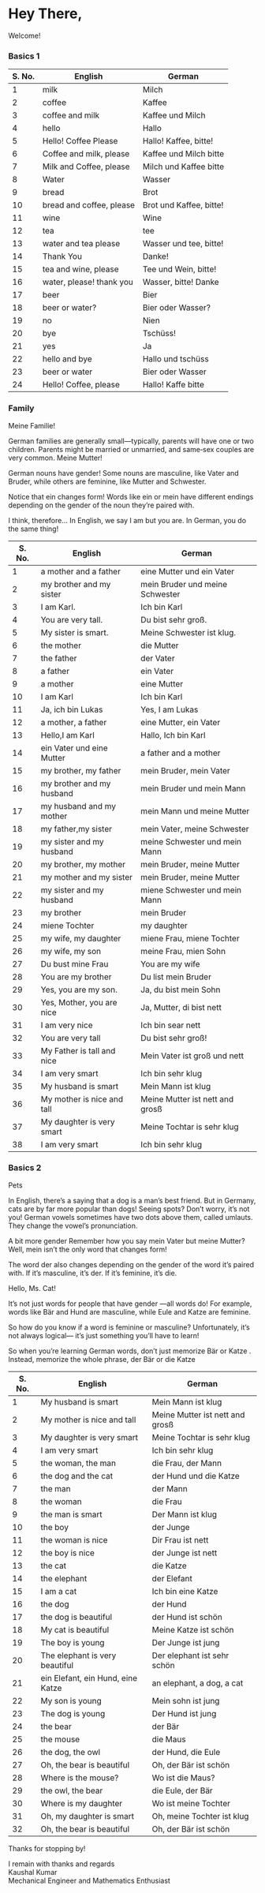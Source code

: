 # Hey There, 

Welcome!

### Basics 1

|S. No.|English                 |German                 |
|------|------------------------|-----------------------|
|1     |milk                    |Milch                  |
|2     |coffee                  |Kaffee                 |
|3     |coffee and milk         |Kaffee und Milch       |
|4     |hello                   |Hallo                  |
|5     |Hello! Coffee Please    |Hallo! Kaffee, bitte!  |
|6     |Coffee and milk, please |Kaffee und Milch bitte |
|7     |Milk and Coffee, please |Milch und Kaffee bitte |
|8     |Water                   |Wasser                 |
|9     |bread                   |Brot                   |
|10    |bread and coffee, please|Brot und Kaffee, bitte!|
|11    |wine                    |Wine                   |
|12    |tea                     |tee                    |
|13    |water and tea please    |Wasser und tee, bitte! |
|14    |Thank You               |Danke!                 |
|15    |tea and wine, please    |Tee und Wein, bitte!   |
|16    |water, please! thank you|Wasser, bitte! Danke   |
|17    |beer                    |Bier                   |
|18    |beer or water?          |Bier oder Wasser?      |
|19    |no                      |Nien                   |
|20    |bye                     |Tschüss!               |
|21    |yes                     |Ja                     |
|22    |hello and bye           |Hallo und tschüss      |
|23    |beer or water           |Bier oder Wasser       |
|24    |Hello! Coffee, please   |Hallo! Kaffe bitte     |


### Family

Meine Familie!

German families are generally small—typically, parents will have one or two children. Parents might be married or unmarried, and same‑sex couples are very common. 
Meine Mutter!

German nouns have gender! Some nouns are masculine, like Vater and  Bruder, while others are feminine, like Mutter and Schwester. 

Notice that ein changes form! Words like ein or mein have different endings depending on the gender of the noun they’re paired with.

I think, therefore...
In English, we say I am but you are. In German, you do the same thing!

|S. No.|English                   |German                         |
|------|--------------------------|-------------------------------|
|1     |a mother and a father     |eine Mutter und ein Vater      |
|2     |my brother and my sister  |mein Bruder und meine Schwester|
|3     |I am Karl.                |Ich bin Karl                   |
|4     |You are very tall.        |Du bist sehr groß.             |
|5     |My sister is smart.       |Meine Schwester ist klug.      |
|6     |the mother                |die Mutter                     |
|7     |the father                |der Vater                      |
|8     |a father                  | ein Vater                     |
|9     |a mother                  |eine Mutter                    |
|10    |I am Karl                 |Ich bin Karl                   |
|11    |Ja, ich bin Lukas         |Yes, I am Lukas                |
|12    |a mother, a father        |eine Mutter, ein Vater         |
|13    |Hello,I am Karl           |Hallo, Ich bin Karl            |
|14    |ein Vater und eine Mutter |a father and a mother          |
|15    |my brother, my father     |mein Bruder, mein Vater        |
|16    |my brother and my husband |mein Bruder und mein Mann      |
|17    |my husband and my mother  |mein Mann und meine Mutter     |
|18    |my father,my sister       |mein Vater, meine Schwester    |
|19    |my sister and my husband  |meine Schwester und mein Mann  |
|20    |my brother, my mother     |mein Bruder, meine Mutter      |
|21    |my mother and my sister   |mein Bruder, meine Mutter      |
|22    |my sister and my husband  |miene Schwester und mein Mann  |
|23    |my brother                |mein Bruder                    |
|24    |miene Tochter             |my daughter                    |
|25    |my wife, my daughter      |miene Frau, miene Tochter      |
|26    |my wife, my son           |meine Frau, mien Sohn          |
|27    |Du bust mine Frau         | You are my wife               |
|28    |You are my brother        |Du list mein Bruder            |
|29    |Yes, you are my son.      |Ja, du bist mein Sohn          |
|30    |Yes, Mother, you are nice |Ja, Mutter, di bist nett       |
|31    |I am very nice            |Ich bin sear nett              |
|32    |You are very tall         |Du bist sehr groß!             |
|33    |My Father is tall and nice|Mein Vater ist groß und nett   |
|34    |I am very smart           |Ich bin sehr klug              |
|35    |My husband is smart       |Mein Mann ist klug             |
|36    |My mother is nice and tall|Meine Mutter ist nett and grosß|
|37    |My daughter is very smart |Meine Tochtar is sehr klug     |
|38    |I am very smart           |Ich bin sehr klug              |

### Basics 2

Pets

In English, there’s a saying that a dog is a man’s best friend. But in Germany, cats are by far more popular than dogs!
Seeing spots?
Don’t worry, it’s not you! German  vowels sometimes have two dots above them, called umlauts. They change the vowel’s pronunciation.


A bit more gender
Remember how you say mein Vater but meine Mutter? Well, mein isn’t the only word that changes form!

The word der also changes depending on the gender of the word it’s paired with. If it’s masculine, it’s der. If it’s feminine, it’s die.

Hello, Ms. Cat! 

It’s not just words for people that have gender —all words do! For example, words like Bär and Hund are masculine, while Eule and Katze are feminine.

So how do you know if a word is feminine or masculine? Unfortunately, it’s not always logical— it’s just something you’ll have to learn! 

So when you’re learning German words, don’t just memorize Bär or Katze . Instead, memorize the whole phrase, der Bär or die Katze


|S. No.|English                          |German                         |
|------|---------------------------------|-------------------------------|
|1     |My husband is smart              |Mein Mann ist klug             |
|2     |My mother is nice and tall       |Meine Mutter ist nett and grosß|
|3     |My daughter is very smart        |Meine Tochtar is sehr klug     |
|4     |I am very smart                  |Ich bin sehr klug              |
|5     |the woman, the man               |die Frau, der Mann             |
|6     |the dog and the cat              |der Hund und die Katze         |
|7     |the man                          |der Mann                       |
|8     |the woman                        |die Frau                       |
|9     |the man is smart                 |Der Mann ist klug              |
|10    |the boy                          |der Junge                      |
|11    |the woman is nice                |Dir Frau ist nett              |
|12    |the boy is nice                  |der Junge ist nett             |
|13    |the cat                          |die Katze                      |
|14    |the elephant                     |der Elefant                    |
|15    |I am a cat                       |Ich bin eine Katze             |
|16    |the dog                          |der Hund                       |
|17    |the dog is beautiful             |der Hund ist schön             |
|18    |My cat is beautiful              |Meine Katze ist schön          |
|19    |The boy is young                 |Der Junge ist jung             |
|20    |The elephant is very beautiful   | Der elephant ist sehr schön   |
|21    |ein Elefant, ein Hund, eine Katze|an elephant, a dog, a cat      |
|22    |My son is young                  |Mein sohn ist jung             |
|23    |The dog is young                 |Der Hund ist jung              |
|24    |the bear                         |der Bär                        |
|25    |the mouse                        |die Maus                       |
|26    |the dog, the owl                 |der Hund, die Eule             |
|27    |Oh, the bear is beautiful        |Oh, der Bär ist schön          |
|28    |Where is the mouse?              |Wo ist die Maus?               |
|29    |the owl, the bear                |die Eule, der Bär              |
|30    |Where is my daughter             |Wo ist meine Tochter           |
|31    |Oh, my daughter is smart         |Oh, meine Tochter ist klug     |
|32    |Oh, the bear is beautiful        |Oh, der Bär ist schön          |


Thanks for stopping by!

I remain with thanks and regards <br/>
Kaushal Kumar <br/>
Mechanical Engineer and Mathematics Enthusiast